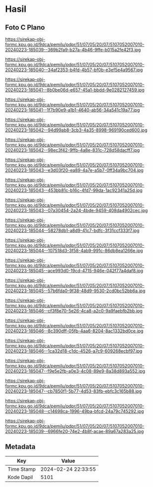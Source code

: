 # Hasil

## Foto C Plano

https://sirekap-obj-formc.kpu.go.id/9dca/pemilu/pdpr/51/07/05/20/07/5107052007010-20240223-185039--369b2fa9-b27a-4b46-9ffe-b015a2fe42f3.jpg

https://sirekap-obj-formc.kpu.go.id/9dca/pemilu/pdpr/51/07/05/20/07/5107052007010-20240223-185040--34af2353-b4fd-4b57-bf0b-e3ef5e4a9567.jpg

https://sirekap-obj-formc.kpu.go.id/9dca/pemilu/pdpr/51/07/05/20/07/5107052007010-20240223-185041--8b0be06d-e657-45a1-bbdd-9e0282127459.jpg

https://sirekap-obj-formc.kpu.go.id/9dca/pemilu/pdpr/51/07/05/20/07/5107052007010-20240223-185041--1f7b90e9-a1b1-4640-ab56-34a541c19a77.jpg

https://sirekap-obj-formc.kpu.go.id/9dca/pemilu/pdpr/51/07/05/20/07/5107052007010-20240223-185042--94d99ab8-3cb3-4a35-8998-969190ced600.jpg

https://sirekap-obj-formc.kpu.go.id/9dca/pemilu/pdpr/51/07/05/20/07/5107052007010-20240223-185042--98ec3f42-9ffb-4a8e-831c-728d58dacff7.jpg

https://sirekap-obj-formc.kpu.go.id/9dca/pemilu/pdpr/51/07/05/20/07/5107052007010-20240223-185043--e3d03f20-ea89-4a7e-a5b7-0ff34a9bc704.jpg

https://sirekap-obj-formc.kpu.go.id/9dca/pemilu/pdpr/51/07/05/20/07/5107052007010-20240223-185043--453bb81c-b16c-4fd7-99da-1ac92341a25d.jpg

https://sirekap-obj-formc.kpu.go.id/9dca/pemilu/pdpr/51/07/05/20/07/5107052007010-20240223-185043--07a30454-2a24-4bde-9459-408da4902cec.jpg

https://sirekap-obj-formc.kpu.go.id/9dca/pemilu/pdpr/51/07/05/20/07/5107052007010-20240223-185044--58278db1-a8d9-41c7-bdfc-3f31ccf333f7.jpg

https://sirekap-obj-formc.kpu.go.id/9dca/pemilu/pdpr/51/07/05/20/07/5107052007010-20240223-185044--107518d3-3f58-4ab9-991c-86db8ea1266e.jpg

https://sirekap-obj-formc.kpu.go.id/9dca/pemilu/pdpr/51/07/05/20/07/5107052007010-20240223-185045--ace993d0-19cd-4715-946e-042f77a4daf8.jpg

https://sirekap-obj-formc.kpu.go.id/9dca/pemilu/pdpr/51/07/05/20/07/5107052007010-20240223-185045--57b6fda0-9f38-48d9-9530-2cd0bc52bb6a.jpg

https://sirekap-obj-formc.kpu.go.id/9dca/pemilu/pdpr/51/07/05/20/07/5107052007010-20240223-185046--cf3f8e70-5e26-4ca8-a2c0-9a9faebfb2bb.jpg

https://sirekap-obj-formc.kpu.go.id/9dca/pemilu/pdpr/51/07/05/20/07/5107052007010-20240223-185046--8c390dff-05fb-4aa6-8204-8ac1332bd0ce.jpg

https://sirekap-obj-formc.kpu.go.id/9dca/pemilu/pdpr/51/07/05/20/07/5107052007010-20240223-185046--1ca32d18-c1dc-4526-a7c9-609268ecbf97.jpg

https://sirekap-obj-formc.kpu.go.id/9dca/pemilu/pdpr/51/07/05/20/07/5107052007010-20240223-185047--f9e5e2fb-a0e3-4c08-89e9-8a38d893a552.jpg

https://sirekap-obj-formc.kpu.go.id/9dca/pemilu/pdpr/51/07/05/20/07/5107052007010-20240223-185047--cb7850f1-5b77-4d53-83fb-ebfc3c165b88.jpg

https://sirekap-obj-formc.kpu.go.id/9dca/pemilu/pdpr/51/07/05/20/07/5107052007010-20240223-185048--c14698ca-1996-49ba-bfcd-24a79c745292.jpg

https://sirekap-obj-formc.kpu.go.id/9dca/pemilu/pdpr/51/07/05/20/07/5107052007010-20240223-185039--6966fe20-74e2-4b8f-acae-89a67a283a25.jpg


## Metadata

| Key        | Value               |
| ---------- | ------------------- |
| Time Stamp | 2024-02-24 22:33:55 |
| Kode Dapil | 5101                |



